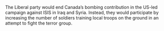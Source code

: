 The Liberal party would end Canada’s bombing contribution in the US-led campaign against ISIS in Iraq and Syria. Instead, they would participate by increasing the number of soldiers training local troops on the ground in an attempt to fight the terror group.